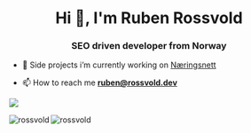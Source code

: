 <h1 align="center">Hi 👋, I'm Ruben Rossvold</h1>
<h3 align="center">SEO driven developer from Norway</h3>

- 🔭 Side projects i’m currently working on [Næringsnett](https://naeringsnett.no)



- 📫 How to reach me **ruben@rossvold.dev**

![](http://github-profile-summary-cards.vercel.app/api/cards/profile-details?username=rossvold&theme=tokyonight)
<p><img align="left" src="https://github-readme-stats.vercel.app/api/top-langs?username=rossvold&show_icons=true&locale=en&layout=compact" alt="rossvold" /></p>

<p><img align="center" src="https://github-readme-streak-stats.herokuapp.com/?user=rossvold&" alt="rossvold" /></p>
